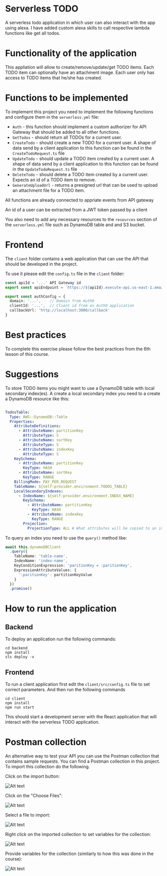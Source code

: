 # Serverless TODO

A serverless todo application in which user can also interact with the app using alexa. I have added custom alexa skills to call respective lambda functions like get all todos.

# Functionality of the application

This appliation will allow to create/remove/update/get TODO items. Each TODO item can optionally have an attachment image. Each user only has access to TODO items that he/she has created. 

# Functions to be implemented

To implement this project you need to implement the following functions and configure them in the `serverless.yml` file:

* `Auth` - this function should implement a custom authorizer for API Gateway that should be added to all other functions.
* `GetTodos` - should return all TODOs for a current user. 
* `CreateTodo` - should create a new TODO for a current user. A shape of data send by a client application to this function can be found in the `CreateTodoRequest.ts` file
* `UpdateTodo` - should update a TODO item created by a current user. A shape of data send by a client application to this function can be found in the `UpdateTodoRequest.ts` file
* `DeleteTodo` - should delete a TODO item created by a current user. Expects an id of a TODO item to remove.
* `GenerateUploadUrl` - returns a presigned url that can be used to upload an attachment file for a TODO item. 

All functions are already connected to appriate events from API gateway

An id of a user can be extracted from a JWT token passed by a client

You also need to add any necessary resources to the `resources` section of the `serverless.yml` file such as DynamoDB table and and S3 bucket.

# Frontend

The `client` folder contains a web application that can use the API that should be developed in the project.

To use it please edit the `config.ts` file in the `client` folder:

```ts
const apiId = '...' API Gateway id
export const apiEndpoint = `https://${apiId}.execute-api.us-east-1.amazonaws.com/dev`

export const authConfig = {
  domain: '...',    // Domain from Auth0
  clientId: '...',  // Client id from an Auth0 application
  callbackUrl: 'http://localhost:3000/callback'
}
```

# Best practices

To complete this exercise please follow the best practices from the 6th lesson of this course.

# Suggestions

To store TODO items you might want to use a DynamoDB table with local secondary index(es). A create a local secondary index you need to a create a DynamoDB resource like this:

```yml

TodosTable:
  Type: AWS::DynamoDB::Table
  Properties:
    AttributeDefinitions:
      - AttributeName: partitionKey
        AttributeType: S
      - AttributeName: sortKey
        AttributeType: S
      - AttributeName: indexKey
        AttributeType: S
    KeySchema:
      - AttributeName: partitionKey
        KeyType: HASH
      - AttributeName: sortKey
        KeyType: RANGE
    BillingMode: PAY_PER_REQUEST
    TableName: ${self:provider.environment.TODOS_TABLE}
    LocalSecondaryIndexes:
      - IndexName: ${self:provider.environment.INDEX_NAME}
        KeySchema:
          - AttributeName: partitionKey
            KeyType: HASH
          - AttributeName: indexKey
            KeyType: RANGE
        Projection:
          ProjectionType: ALL # What attributes will be copied to an index

```

To query an index you need to use the `query()` method like:

```ts
await this.dynamoDBClient
  .query({
    TableName: 'table-name',
    IndexName: 'index-name',
    KeyConditionExpression: 'paritionKey = :paritionKey',
    ExpressionAttributeValues: {
      ':paritionKey': partitionKeyValue
    }
  })
  .promise()
```

# How to run the application

## Backend

To deploy an application run the following commands:

```
cd backend
npm install
sls deploy -v
```

## Frontend

To run a client application first edit the `client/src/config.ts` file to set correct parameters. And then run the following commands

```
cd client
npm install
npm run start
```

This should start a development server with the React application that will interact with the serverless TODO application.

# Postman collection

An alternative way to test your API you can use the Postman collection that contains sample requests. You can find a Postman collection in this project. To import this collection do the following.

Click on the import button:

![Alt text](images/import-collection-1.png?raw=true "Image 1")


Click on the "Choose Files":

![Alt text](images/import-collection-2.png?raw=true "Image 2")


Select a file to import:

![Alt text](images/import-collection-3.png?raw=true "Image 3")


Right click on the imported collection to set variables for the collection:

![Alt text](images/import-collection-4.png?raw=true "Image 4")

Provide variables for the collection (similarly to how this was done in the course):

![Alt text](images/import-collection-5.png?raw=true "Image 5")
